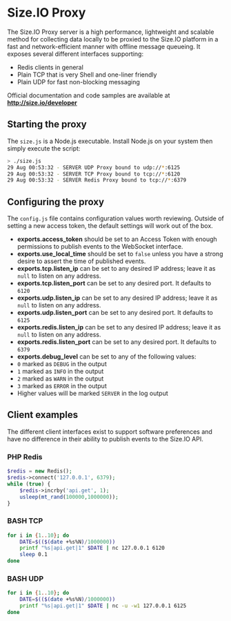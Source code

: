 Size.IO Proxy
==========

The Size.IO Proxy server is a high performance, lightweight and scalable method for collecting data locally to be proxied to the Size.IO platform in a fast and network-efficient manner with offline message queueing.  It exposes several different interfaces supporting:

 * Redis clients in general
 * Plain TCP that is very Shell and one-liner friendly
 * Plain UDP for fast non-blocking messaging

Official documentation and code samples are available at **http://size.io/developer**

## Starting the proxy

The `size.js` is a Node.js executable.  Install Node.js on your system then simply execute the script:

```bash
> ./size.js
29 Aug 00:53:32 - SERVER UDP Proxy bound to udp://*:6125
29 Aug 00:53:32 - SERVER TCP Proxy bound to tcp://*:6120
29 Aug 00:53:32 - SERVER Redis Proxy bound to tcp://*:6379
```

## Configuring the proxy

The `config.js` file contains configuration values worth reviewing.  Outside of setting a new access token, the default settings will work out of the box.

 * **exports.access_token** should be set to an Access Token with enough permissions to publish events to the WebSocket interface.
 * **exports.use_local_time** should be set to `false` unless you have a strong desire to assert the time of published events.
 * **exports.tcp.listen_ip** can be set to any desired IP address; leave it as `null` to listen on any address.
 * **exports.tcp.listen_port** can be set to any desired port. It defaults to `6120`
 * **exports.udp.listen_ip** can be set to any desired IP address; leave it as `null` to listen on any address.
 * **exports.udp.listen_port** can be set to any desired port. It defaults to `6125`
 * **exports.redis.listen_ip** can be set to any desired IP address; leave it as `null` to listen on any address.
 * **exports.redis.listen_port** can be set to any desired port. It defaults to `6379`
 * **exports.debug_level** can be set to any of the following values:
  * `0` marked as `DEBUG` in the output
  * `1` marked as `INFO` in the output
  * `2` marked as `WARN` in the output
  * `3` marked as `ERROR` in the output
  * Higher values will be marked `SERVER` in the log output

## Client examples

The different client interfaces exist to support software preferences and have no difference in their ability to publish events to the Size.IO API.

### PHP Redis

```php
$redis = new Redis();
$redis->connect('127.0.0.1', 6379);
while (true) {
    $redis->incrby('api.get', 1);
    usleep(mt_rand(100000,1000000));
}
```

### BASH TCP
```bash
for i in {1..10}; do
    DATE=$(($(date +%s%N)/1000000))
    printf "%s|api.get|1" $DATE | nc 127.0.0.1 6120
    sleep 0.1
done
```

### BASH UDP
```bash
for i in {1..10}; do
    DATE=$(($(date +%s%N)/1000000))
    printf "%s|api.get|1" $DATE | nc -u -w1 127.0.0.1 6125
done
```